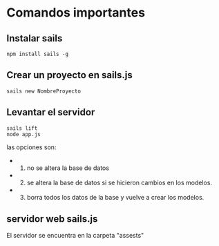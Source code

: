 # Comandos importantes

## Instalar sails

```
npm install sails -g
```

## Crear un proyecto en sails.js

```
sails new NombreProyecto
```
## Levantar el servidor
```
sails lift
node app.js
```
las opciones son:
- 1. no se altera la base de datos
- 2. se altera la base de datos si se hicieron cambios en los modelos.
- 3. borra todos los datos de la base y vuelve a crear los modelos.

## servidor web sails.js
El servidor se encuentra en la carpeta "assests"